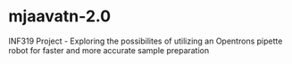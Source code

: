 # mjaavatn-2.0
INF319 Project - Exploring the possibilites of utilizing an Opentrons pipette robot for faster and more accurate sample preparation
